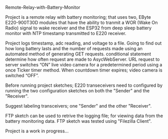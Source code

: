 Remote-Relay-with-Battery-Monitor

Project is a remote relay with battery monitoring; that uses two, EByte E220-900T30D modules that have the ability to 
tranmit a WOR (Wake On Radio) signal to wake receiver and the ESP32 from deep sleep battery monitor with NTP timestamp 
transmitted to E220 receiver. 

Project logs timestamp, adc reading, and voltage to a file. Going to find out how long battery lasts and the number 
of requests made using an automated method of generating GET requests. conditional statement determine how often request 
are made to AsycWebServer. URL request to server switches “ON” live video camera for a predetermined period using a once 
Ticker timer method.  When countdown timer expires; video camera is switched “OFF”.

Before running project sketches; E220 transeceivers need to configured by running the two configuration sketches on both 
the "Sender" and the "Receiver".  

Suggest labeling transceivers; one "Sender" and the other "Receiver".

FTP sketch can be used to retrive the logging file; for viewing data from the battery monitoring data. FTP sketch was tested
using "Filezilla Client".

Project is a work in progress...
